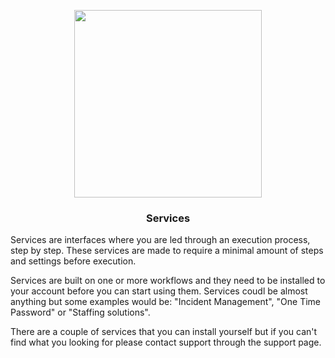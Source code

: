 <p align='center' style='text-align:center; width:100%;' width='100%'>
  <img src="http://bosbec.io/res/bosbec_navbar_logo_svg.svg" style='width:300px;' width='300px'/>
</p>


### <center>Services</center>

Services are interfaces where you are led through an execution process, step by step. These services are made to require a minimal amount of steps and settings before execution. 

Services are built on one or more workflows and they need to be installed to your account before you can start using them. Services coudl be almost anything but some examples would be: "Incident Management", "One Time Password" or "Staffing solutions".

There are a couple of services that you can install yourself but if you can't find what you looking for please contact support through the support page.



